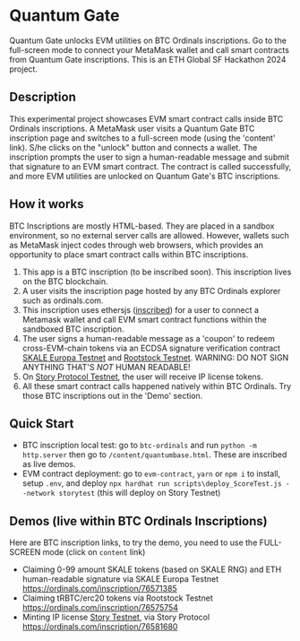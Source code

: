 # Quantum Gate 
Quantum Gate unlocks EVM utilities on BTC Ordinals inscriptions. Go to the full-screen mode to connect your MetaMask wallet and call smart contracts from Quantum Gate inscriptions. This is an ETH Global SF Hackathon 2024 project.

## Description
This experimental project showcases EVM smart contract calls inside BTC Ordinals inscriptions. A MetaMask user visits a Quantum Gate BTC inscription page and switches to a full-screen mode (using the 'content' link). S/he clicks on the "unlock" button and connects a wallet. The inscription prompts the user to sign a human-readable message and submit that signature to an EVM smart contract. The contract is called successfully, and more EVM utilities are unlocked on Quantum Gate's BTC inscriptions.

## How it works
BTC Inscriptions are mostly HTML-based. They are placed in a sandbox environment, so no external server calls are allowed. However, wallets such as MetaMask inject codes through web browsers, which provides an opportunity to place smart contract calls within BTC inscriptions.
1. This app is a BTC inscription (to be inscribed soon). This inscription lives on the BTC blockchain.
2. A user visits the inscription page hosted by any BTC Ordinals explorer such as ordinals.com.
3. This inscription uses ethersjs ([inscribed](https://ordinals.com/inscription/10d92ec11b31ea21752ac46781d109bcf53bba04ae9b1044747057335c77ef9ci0)) for a user to connect a Metamask wallet and call EVM smart contract functions within the sandboxed BTC inscription.
4. The user signs a human-readable message as a 'coupon' to redeem cross-EVM-chain tokens via an ECDSA signature verification contract [SKALE Europa Testnet](https://juicy-low-small-testnet.explorer.testnet.skalenodes.com/address/0x9385A660b79D451e61D7A16Aa5cB7E1a65817e4f) and [Rootstock Testnet](https://explorer.testnet.rootstock.io/address/0x6941aea46962c3c191d099c3c4adfd315eedbf3e). WARNING: DO NOT SIGN ANYTHING THAT'S _NOT_ HUMAN READABLE!
5. On [Story Protocol Testnet](https://testnet.storyscan.xyz/address/0x1e7e036bD54Ac69f23cFC9606c569769e9EE08Cf), the user will receive IP license tokens.
6. All these smart contract calls happened natively within BTC Ordinals. Try those BTC inscriptions out in the 'Demo' section.

## Quick Start
- BTC inscription local test: go to `btc-ordinals` and run `python -m http.server` then go to `/content/quantumbase.html`. These are inscribed as live demos.
- EVM contract deployment: go to `evm-contract`, `yarn` or `npm i` to install, setup `.env`, and deploy `npx hardhat run scripts\deploy_ScoreTest.js --network storytest` (this will deploy on Story Testnet)

## Demos (live within BTC Ordinals Inscriptions)
Here are BTC inscription links, to try the demo, you need to use the FULL-SCREEN mode (click on `content` link)
- Claiming 0-99 amount SKALE tokens (based on SKALE RNG) and ETH human-readable signature via SKALE Europa Testnet https://ordinals.com/inscription/76571385
- Claiming tRBTC/erc20 tokens via Rootstock Testnet https://ordinals.com/inscription/76575754
- Minting IP license [Story Testnet](https://testnet.storyscan.xyz/address/0x1e7e036bD54Ac69f23cFC9606c569769e9EE08Cf),  via Story Protocol https://ordinals.com/inscription/76581680
